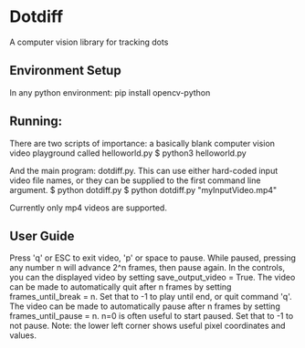 # Dotdiff
A computer vision library for tracking dots

## Environment Setup
In any python environment:
pip install opencv-python

## Running:
There are two scripts of importance: a basically blank computer vision video playground called helloworld.py
$ python3 helloworld.py

And the main program: dotdiff.py. This can use either hard-coded input video file names, or they can be supplied to the first command line argument. 
$ python dotdiff.py
$ python dotdiff.py "myInputVideo.mp4"

Currently only mp4 videos are supported.

## User Guide
Press 'q' or ESC to exit video, 'p' or space to pause. While paused, pressing any number n will advance 2^n frames, then pause again. In the controls, you can the displayed video by setting save\_output\_video = True.  The video can be made to automatically quit after n frames by setting frames\_until\_break = n. Set that to -1 to play until end, or quit command 'q'.  The video can be made to automatically pause after n frames by setting frames\_until\_pause = n. n=0 is often useful to start paused. Set that to -1 to not pause.
Note: the lower left corner shows useful pixel coordinates and values.

